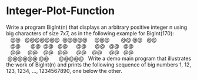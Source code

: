 # Integer-Plot-Function
Write a program BigInt(n) that displays an arbitrary positive integer n using big
characters of size 7x7, as in the following example for BigInt(170):  
&nbsp;&nbsp;&nbsp;@@&nbsp;&nbsp;&nbsp;@@@@@@@&nbsp;&nbsp;@@@@@&nbsp;&nbsp;
&nbsp;&nbsp;@@@&nbsp;&nbsp;&nbsp;&nbsp;&nbsp;&nbsp;&nbsp;&nbsp;@@&nbsp;@@&nbsp;&nbsp;&nbsp;@@&nbsp;&nbsp;
&nbsp;&nbsp;&nbsp;@@&nbsp;&nbsp;&nbsp;&nbsp;&nbsp;&nbsp;&nbsp;@@&nbsp;&nbsp;@@&nbsp;&nbsp;&nbsp;@@&nbsp;&nbsp;
&nbsp;&nbsp;&nbsp;@@&nbsp;&nbsp;&nbsp;&nbsp;&nbsp;&nbsp;@@&nbsp;&nbsp;&nbsp;@@&nbsp;&nbsp;&nbsp;@@&nbsp;&nbsp;
&nbsp;&nbsp;&nbsp;@@&nbsp;&nbsp;&nbsp;&nbsp;&nbsp;@@&nbsp;&nbsp;&nbsp;&nbsp;@@&nbsp;&nbsp;&nbsp;@@&nbsp;&nbsp;
&nbsp;&nbsp;&nbsp;@@&nbsp;&nbsp;&nbsp;&nbsp;@@&nbsp;&nbsp;&nbsp;&nbsp;&nbsp;@@&nbsp;&nbsp;&nbsp;@@&nbsp;&nbsp;
&nbsp;@@@@@@&nbsp;@@&nbsp;&nbsp;&nbsp;&nbsp;&nbsp;&nbsp;&nbsp;@@@@@&nbsp;&nbsp;
Write a demo main program that illustrates the work of BigInt(n) and prints the following
sequence of big numbers 1, 12, 123, 1234, …, 1234567890, one below the other.
